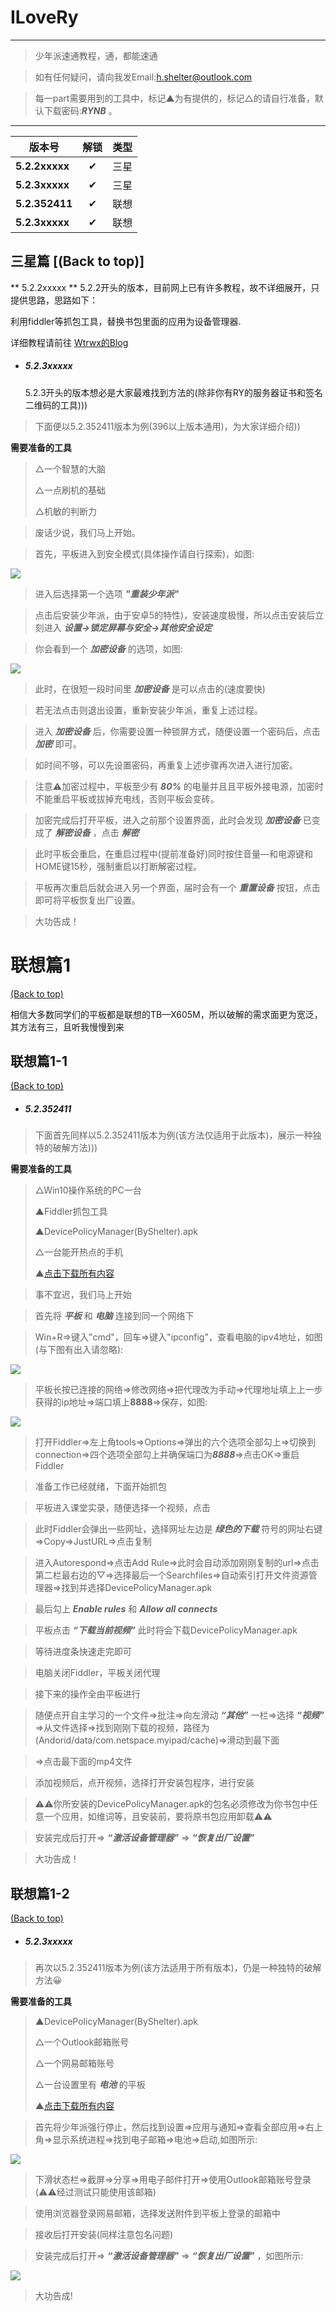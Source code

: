 # ILoveRy
---

> 少年派速通教程，通，都能速通 

> 如有任何疑问，请向我发Email:h.shelter@outlook.com 

>每一part需要用到的工具中，标记▲为有提供的，标记△的请自行准备，默认下载密码:***RYNB*** 。

---

版本号|解锁|类型
--|:--:|--:
**5.2.2xxxxx**|✔|三星
**5.2.3xxxxx**|✔|三星
**5.2.352411**|✔|联想
**5.2.3xxxxx**|✔|联想

##  三星篇 [(Back to top)]
   
** 5.2.2xxxxx **
5.2.2开头的版本，目前网上已有许多教程，故不详细展开，只提供思路，思路如下：
 
利用fiddler等抓包工具，替换书包里面的应用为设备管理器.

详细教程请前往 [Wtrwx的Blog](https://wtrwx.github.io/20200206/snpcrack.html)

* ##### 5.2.3xxxxx
  5.2.3开头的版本想必是大家最难找到方法的(除非你有RY的服务器证书和签名二维码的工具))) 

>下面便以5.2.352411版本为例(396以上版本通用)，为大家详细介绍))

   **需要准备的工具**

> △一个智慧的大脑
> 
> △一点刷机的基础
> 
> △机敏的判断力

>  废话少说，我们马上开始。
  
>  首先，平板进入到安全模式(具体操作请自行探索)，如图:

![](https://github.com/Shelterforyou/ILoveRy_Pics/blob/main/54b836e2b2eba622.jpg)
  
>  进入后选择第一个选项 ***"重装少年派"***
 
>  点击后安装少年派，由于安卓5的特性)，安装速度极慢，所以点击安装后立刻进入 ***设置→锁定屏幕与安全→其他安全设定***
  
>  你会看到一个 ***加密设备*** 的选项，如图:

![](https://github.com/Shelterforyou/ILoveRy_Pics/blob/main/50b44710317830fd.jpg)
  
>  此时，在很短一段时间里 ***加密设备*** 是可以点击的(速度要快)
  
>  若无法点击则退出设置，重新安装少年派，重复上述过程。

>  进入 ***加密设备*** 后，你需要设置一种锁屏方式，随便设置一个密码后，点击 ***加密*** 即可。
  
>  如时间不够，可以先设置密码，再重复上述步骤再次进入进行加密。
  
>  注意⚠️加密过程中，平板至少有 ***80%*** 的电量并且且平板外接电源，加密时不能重启平板或拔掉充电线，否则平板会变砖。

>  加密完成后打开平板，进入之前那个设置界面，此时会发现 ***加密设备*** 已变成了 ***解密设备*** ，点击 ***解密*** 
  
>  此时平板会重启，在重启过程中(提前准备好)同时按住音量—和电源键和HOME键15秒，强制重启以打断解密过程。
  
>  平板再次重启后就会进入另一个界面，届时会有一个 ***重置设备*** 按钮，点击即可将平板恢复出厂设置。
  
>  大功告成！

   #  联想篇1
   
   [(Back to top)](#Contents) 
   
   相信大多数同学们的平板都是联想的TB—X605M，所以破解的需求面更为宽泛，其方法有三，且听我慢慢到来
   
   ## 联想篇1-1
   
   [(Back to top)](#Contents)
   
* ##### 5.2.352411
   
>下面首先同样以5.2.352411版本为例(该方法仅适用于此版本)，展示一种独特的破解方法)))

  **需要准备的工具**
   
>△Win10操作系统的PC一台
>
>▲Fiddler抓包工具 
>
>▲DevicePolicyManager(ByShelter).apk
>
>△一台能开热点的手机
> 
>▲[点击下载所有内容](https://wws.lanzoui.com/b02ckj74f)
   
>事不宜迟，我们马上开始

>首先将 ***平板*** 和 ***电脑*** 连接到同一个网络下

>Win+R⇒键入"cmd"，回车⇒键入"ipconfig"，查看电脑的ipv4地址，如图(与下图有出入请忽略):

![](https://github.com/Shelterforyou/ILoveRy_Pics/blob/main/-1deca77a9056d324.jpg)

>平板长按已连接的网络⇒修改网络⇒把代理改为手动⇒代理地址填上上一步获得的ip地址⇒端口填上**8888**⇒保存，如图:

![](https://github.com/Shelterforyou/ILoveRy_Pics/blob/main/6d4a7120a708f264.jpg)

>打开Fiddler⇒左上角tools⇒Options⇒弹出的六个选项全部勾上⇒切换到connection⇒四个选项全部勾上并确保端口为***8888***⇒点击OK⇒重启Fiddler

>准备工作已经就绪，下面开始抓包

>平板进入课堂实录，随便选择一个视频，点击

>此时Fiddler会弹出一些网址，选择网址左边是 ***绿色的下载*** 符号的网址右键⇒Copy⇒JustURL⇒点击复制

>进入Autorespond⇒点击Add Rule⇒此时会自动添加刚刚复制的url⇒点击第二栏最右边的▽⇒选择最后一个Searchfiles⇒自动索引打开文件资源管理器⇒找到并选择DevicePolicyManager.apk
  
>最后勾上 ***Enable rules*** 和 ***Allow all connects***

>平板点击 ***“下载当前视频”*** 此时将会下载DevicePolicyManager.apk

>等待进度条快速走完即可

>电脑关闭Fiddler，平板关闭代理

>接下来的操作全由平板进行

>随便点开自主学习的一个文件⇒批注⇒向左滑动 ***“其他”*** 一栏⇒选择 ***“视频”*** ⇒从文件选择⇒找到刚刚下载的视频，路径为(Andorid/data/com.netspace.myipad/cache)⇒滑动到最下面

>⇒点击最下面的mp4文件

>添加视频后，点开视频，选择打开安装包程序，进行安装

>⚠️⚠️你所安装的DevicePolicyManager.apk的包名必须修改为你书包中任意一个应用，如维词等，且安装前，要将原书包应用卸载⚠️⚠️
  
>安装完成后打开⇒ ***“激活设备管理器”*** ⇒ ***“恢复出厂设置”***

>大功告成！

   ## 联想篇1-2
   
   [(Back to top)](#Contents)
   
* ##### 5.2.3xxxxx
   
>再次以5.2.352411版本为例(该方法适用于所有版本)，仍是一种独特的破解方法😀

  **需要准备的工具**
  
>▲DevicePolicyManager(ByShelter).apk
>
>△一个Outlook邮箱账号
>
>△一个网易邮箱账号
>
>△一台设置里有 ***电池*** 的平板
>
>▲[点击下载所有内容](https://wws.lanzoui.com/i4wwmvwlf2b)

>首先将少年派强行停止，然后找到设置⇒应用与通知⇒查看全部应用⇒右上角⇒显示系统进程⇒找到电子邮箱⇒电池⇒启动,如图所示:

![](https://github.com/Shelterforyou/ILoveRy_Pics/blob/main/-7e86494b79d8e812.jpg)

>下滑状态栏⇒截屏⇒分享⇒用电子邮件打开⇒使用Outlook邮箱账号登录(⚠️⚠️经过测试只能使用该邮箱)

>使用浏览器登录网易邮箱，选择发送附件到平板上登录的邮箱中

>接收后打开安装(同样注意包名问题)

>安装完成后打开⇒ ***“激活设备管理器”*** ⇒ ***“恢复出厂设置”*** ，如图所示:

![](https://github.com/Shelterforyou/ILoveRy_Pics/blob/main/-10d09111857b26d4.jpg)

>大功告成!



























